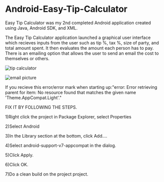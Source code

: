 # Android-Easy-Tip-Calculator

Easy Tip Calculator was my 2nd completed Android application created using Java, Android SDK, and XML. 

The Easy Tip Calculator application launched a graphical user interface which recieves inputs from the user such as tip %, tax %, size of party, and total amount spent. It then evaluates the amount each person has to pay. There is an emailing option that allows the user to send an email the cost to themselves or others.



![tip calculator](https://cloud.githubusercontent.com/assets/17654819/13552858/4720d08e-e341-11e5-824f-0d2ae8ad2ad9.png)





![email picture](https://cloud.githubusercontent.com/assets/17654819/13552881/dc9ee754-e341-11e5-9949-1fade1a75a9a.png)










If you recieve this error/error mark when starting up:"error: Error retrieving parent for item: No resource found that matches the given name 'Theme.AppCompat.Light'." 

FIX IT BY FOLLOWING THE STEPS.

1)Right click the project in Package Explorer, select Properties

2)Select Android

3)In the Library section at the bottom, click Add....

4)Select android-support-v7-appcompat in the dialog.

5)Click Apply.

6)Click OK.

7)Do a clean build on the project project.





